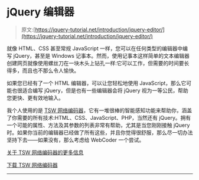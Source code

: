 # jQuery 编辑器

> 原文:[https://jquery-tutorial.net/introduction/jquery-editor/](https://jquery-tutorial.net/introduction/jquery-editor/)

就像 HTML、CSS 甚至常规 JavaScript 一样，您可以在任何类型的编辑器中编写 jQuery，甚至是 Windows 记事本。然而，使用记事本这样简单的文本编辑器创建网页就像使用螺丝刀在一块木头上钻孔一样:它可以工作，但需要的时间要长得多，而且也不那么令人愉快。

如果您已经有了一个 HTML 编辑器，可以让您轻松地使用 JavaScript，那么它可能也很适合编写 jQuery，但是也有一些编辑器会将 jQuery 视为一等公民，帮助您更快、更有效地输入。

我个人使用的是 [TSW 网络编码器](http://www.tswwebcoder.com/ "JavaScript editor")，它有一堆很棒的智能感知功能来帮助你，涵盖了你需要的所有技术:HTML、CSS、JavaScript、PHP，当然还有 jQuery。拥有一个可能的属性、方法及其参数的列表非常有帮助，尤其是当您刚刚接触 jQuery 时。如果你当前的编辑器已经做了所有这些，并且你觉得很舒服，那么尽一切办法坚持下去——如果没有，那么考虑给 WebCoder 一个尝试。

[关于 TSW 网络编码器的更多信息](http://www.tswwebcoder.com/ "jQuery editor")

[下载 TSW 网络编码器](http://www.tswwebcoder.com/webcoder2010/download/ "Download")

* * *